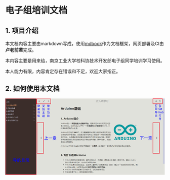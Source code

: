 # 电子组培训文档

## 1. 项目介绍

本文档内容主要由markdown写成，使用[mdbook](https://rust-lang.github.io/mdBook/)作为文档框架，网页部署及CI由**卢老前辈**完成。

本内容主要是用来给，南京工业大学校科协技术开发部电子组同学培训学习使用。

本人能力有限，内容肯定存在错误和不足，欢迎大家指正。

## 2. 如何使用本文档

![Intro-mdbook](Images/0-1.png)
